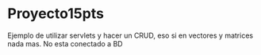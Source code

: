 # Proyecto15pts

Ejemplo de utilizar servlets y hacer un CRUD, eso si en vectores y matrices nada mas. No esta conectado a BD
